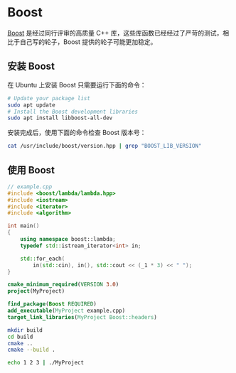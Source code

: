 # Boost

[Boost](https://www.boost.io/doc/user-guide/intro.html) 是经过同行评审的高质量 C++ 库，这些库函数已经经过了严苛的测试，相比于自己写的轮子，Boost 提供的轮子可能更加稳定。

## 安装 Boost

在 Ubuntu 上安装 Boost 只需要运行下面的命令：

```bash
# Update your package list
sudo apt update
# Install the Boost development libraries
sudo apt install libboost-all-dev
```

安装完成后，使用下面的命令检查 Boost 版本号：

```bash
cat /usr/include/boost/version.hpp | grep "BOOST_LIB_VERSION"
```

## 使用 Boost

```cpp
// example.cpp
#include <boost/lambda/lambda.hpp>
#include <iostream>
#include <iterator>
#include <algorithm>

int main()
{
    using namespace boost::lambda;
    typedef std::istream_iterator<int> in;

    std::for_each(
        in(std::cin), in(), std::cout << (_1 * 3) << " ");
}
```

```cmake
cmake_minimum_required(VERSION 3.0)
project(MyProject)

find_package(Boost REQUIRED)
add_executable(MyProject example.cpp)
target_link_libraries(MyProject Boost::headers)
```

```bash
mkdir build 
cd build 
cmake ..
cmake --build . 
```

```bash
echo 1 2 3 | ./MyProject
```
